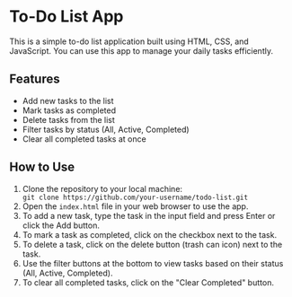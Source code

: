  <h1>To-Do List App</h1>

  <p>This is a simple to-do list application built using HTML, CSS, and JavaScript. You can use this app to manage your daily tasks efficiently.</p>

  <h2>Features</h2>
  <ul>
    <li>Add new tasks to the list</li>
    <li>Mark tasks as completed</li>
    <li>Delete tasks from the list</li>
    <li>Filter tasks by status (All, Active, Completed)</li>
    <li>Clear all completed tasks at once</li>
  </ul>

  <h2>How to Use</h2>
  <ol>
    <li>Clone the repository to your local machine:</li>
    <code>git clone https://github.com/your-username/todo-list.git</code>
    <li>Open the <code>index.html</code> file in your web browser to use the app.</li>
    <li>To add a new task, type the task in the input field and press Enter or click the Add button.</li>
    <li>To mark a task as completed, click on the checkbox next to the task.</li>
    <li>To delete a task, click on the delete button (trash can icon) next to the task.</li>
    <li>Use the filter buttons at the bottom to view tasks based on their status (All, Active, Completed).</li>
    <li>To clear all completed tasks, click on the "Clear Completed" button.</li>
  </ol>
